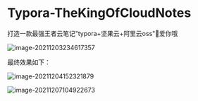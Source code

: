 # Typora-TheKingOfCloudNotes
打造一款最强王者云笔记"typora+坚果云+阿里云oss"💖爱你哦

![image-20211203234617357](https://bucket-hg.oss-cn-shanghai.aliyuncs.com/img/image-20211203234617357.png)

最终效果如下：

![image-20211204152321879](https://bucket-hg.oss-cn-shanghai.aliyuncs.com/img/image-20211204152321879.png)

![image-20211207104922673](https://bucket-hg.oss-cn-shanghai.aliyuncs.com/img/image-20211207104922673.png)
